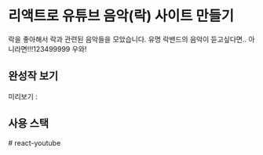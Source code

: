 # 리액트로 유튜브 음악(락) 사이트 만들기

락을 좋아해서 락과 관련된 음악들을 모았습니다.
유명 락밴드의 음악이 듣고싶다면.. 아니라면!!!123499999
우와!


## 완성작 보기
미리보기 :


## 사용 스택
#   r e a c t - y o u t u b e 
 
 
